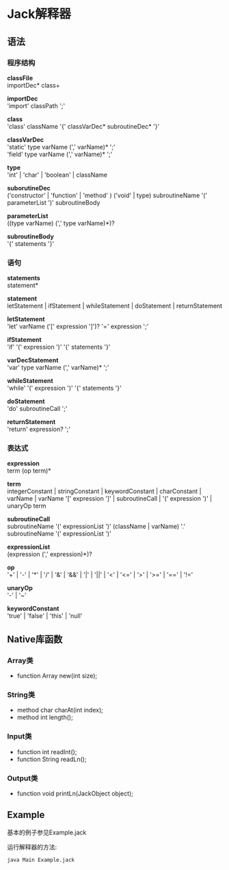 
# Jack解释器
 
## 语法
### 程序结构
**classFile** </br>
importDec* class+

**importDec** </br>
'import' classPath ';'

**class** </br>
'class' className '{' classVarDec* subroutineDec* '}'

**classVarDec** </br>
'static' type varName (',' varName)* ';' </br>
'field' type varName (',' varName)* ';' 

**type** </br>
'int' | 'char' | 'boolean' | className

**suborutineDec** </br>
('constructor' | 'function' | 'method' ) ('void' | type) subroutineName '(' parameterList ')' subroutineBody          

**parameterList** </br>
((type varName) (',' type varName)*)?

**subroutineBody** </br>
'{' statements '}'

### 语句
**statements** </br>
statement*

**statement** </br>
letStatement | ifStatement | whileStatement | doStatement | returnStatement

**letStatement** </br>
'let' varName ('[' expression ']')? '=' expression ';'

**ifStatement** </br>
'if' '(' expression ')' '{' statements '}'

**varDecStatement** </br>
'var' type varName (',' varName)* ';'

**whileStatement** </br>
'while' '(' expression ')' '{' statements '}'

**doStatement** </br>
'do' subroutineCall ';'

**returnStatement** </br>
'return' expression? ';'

### 表达式

**expression** </br>
term (op term)*

**term** </br>
integerConstant | stringConstant | keywordConstant | charConstant | varName | varName '[' expression ']' | subroutineCall | '(' expression ')' | unaryOp term

**subroutineCall** </br>
subroutineName '(' expressionList ')' 
(className | varName) '.' subroutineName '(' expressionList ')'

**expressionList** </br>
(expression (',' expression)*)?

**op** </br>
'+' | '-' | '*' | '/' | '&' | '&&' | '|' | '||' | '<' | '<=' | '>' | '>=' | '==' | '!='

**unaryOp** </br>
'-' | '~'

**keywordConstant** </br>
'true' | 'false' | 'this' | 'null'

## Native库函数
### Array类
- function Array new(int size); 

### String类
- method char charAt(int index);
- method int length();

### Input类
- function int readInt(); 
- function String readLn();

### Output类
- function void printLn(JackObject object);

## Example
基本的例子参见Example.jack

运行解释器的方法:

```
java Main Example.jack
```